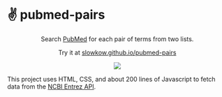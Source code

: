 # ✌️ pubmed-pairs

<p align="center">
Search <a href="https://pubmed.ncbi.nlm.nih.gov/">PubMed</a> for each pair of terms from two lists.
</p>
<p align="center">
Try it at <a href="https://slowkow.github.io/pubmed-pairs">slowkow.github.io/pubmed-pairs</a>
</p>

<p align="center">
  <img src="https://github.com/slowkow/pubmed-pairs/assets/209714/3671acde-9c9f-4b5b-b19a-3aaa8b2ebe20">
</p>

This project uses HTML, CSS, and about 200 lines of Javascript to fetch data from the [NCBI Entrez API](https://0-www-ncbi-nlm-nih-gov.brum.beds.ac.uk/books/NBK25499/#chapter4.ESearch).
